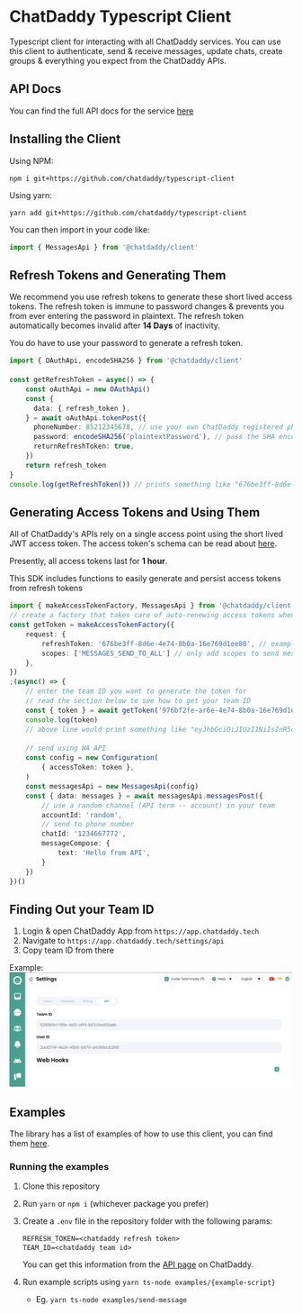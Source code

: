 # ChatDaddy Typescript Client

Typescript client for interacting with all ChatDaddy services. 
You can use this client to authenticate, send & receive messages, update chats, create groups & everything you expect from the ChatDaddy APIs.

## API Docs

You can find the full API docs for the service [here](https://chatdaddy.stoplight.io/docs/openapi/YXBpOjMwMzA3ODYy-instant-messaging-service)

## Installing the Client

Using NPM:
```
npm i git+https://github.com/chatdaddy/typescript-client
```

Using yarn:
```
yarn add git+https://github.com/chatdaddy/typescript-client
```

You can then import in your code like:
``` ts
import { MessagesApi } from '@chatdaddy/client'
```


## Refresh Tokens and Generating Them

We recommend you use refresh tokens to generate these short lived access tokens. The refresh token is immune to password changes & prevents you from ever entering the password in plaintext. The refresh token automatically becomes invalid after **14 Days** of inactivity. 

You do have to use your password to generate a refresh token.
``` ts
import { OAuthApi, encodeSHA256 } from '@chatdaddy/client'

const getRefreshToken = async() => {
	const oAuthApi = new OAuthApi()
	const {
      data: { refresh_token },
    } = await oAuthApi.tokenPost({
      phoneNumber: 85212345678, // use your own ChatDaddy registered phone number
	  password: encodeSHA256('plaintextPassword'), // pass the SHA encoded password
      returnRefreshToken: true,
    })
	return refresh_token
}
console.log(getRefreshToken()) // prints something like "676be3ff-8d6e-4e74-8b0a-16e769d1ee80"
```

## Generating Access Tokens and Using Them

All of ChatDaddy's APIs rely on a single access point using the short lived JWT access token. The access token's schema can be read about [here](https://chatdaddy.stoplight.io/docs/openapi/repos/chatdaddy-service-auth/openapi.yaml/components/schemas/JWT).

Presently, all access tokens last for **1 hour**.

This SDK includes functions to easily generate and persist access tokens from refresh tokens
``` ts
import { makeAccessTokenFactory, MessagesApi } from '@chatdaddy/client'
// create a factory that takes care of auto-renewing access tokens when they expire
const getToken = makeAccessTokenFactory({
	request: {
		refreshToken: '676be3ff-8d6e-4e74-8b0a-16e769d1ee80', // example, use your own refresh token
		scopes: ['MESSAGES_SEND_TO_ALL'] // only add scopes to send messages
	},
})
;(async() => {
	// enter the team ID you want to generate the token for
	// read the section below to see how to get your team ID
	const { token } = await getToken('976bf2fe-ar6e-4e74-8b0a-16e769d1ee80')
	console.log(token)
	// above line would print something like "eyJhbGciOiJIUzI1NiIsInR5cCI6IkpXVCJ9.eyJzdWIiOiIxMjM0NTY3ODkwIiwibmFtZSI6IkpvaG4gRG9lIiwiaWF0IjoxNTE2MjM5MDIyfQ.SflKxwRJSMeKKF2QT4fwpMeJf36POk6yJV_adQssw5c"

	// send using WA API
	const config = new Configuration(
		{ accessToken: token },
	)
	const messagesApi = new MessagesApi(config)
	const { data: messages } = await messagesApi.messagesPost({
		// use a random channel (API term -- account) in your team
		accountId: 'random',
		// send to phone number
		chatId: '1234667772',
		messageCompose: {
			text: 'Hello from API',
		}
	})
})()

```

## Finding Out your Team ID

1. Login & open ChatDaddy App from `https://app.chatdaddy.tech`
2. Navigate to `https://app.chatdaddy.tech/settings/api`
3. Copy team ID from there

Example:
![example](/find-team-id.png)

## Examples

The library has a list of examples of how to use this client, you can find them [here](/examples).

### Running the examples

1. Clone this repository
2. Run `yarn` or `npm i` (whichever package you prefer)
3. Create a `.env` file in the repository folder with the following params:
	```
	REFRESH_TOKEN=<chatdaddy refresh token>
	TEAM_ID=<chatdaddy team id>
	```

	You can get this information from the [API page](https://app.chatdaddy.tech/settings/api) on ChatDaddy.
3. Run example scripts using `yarn ts-node examples/{example-script}`
	- Eg. `yarn ts-node examples/send-message`